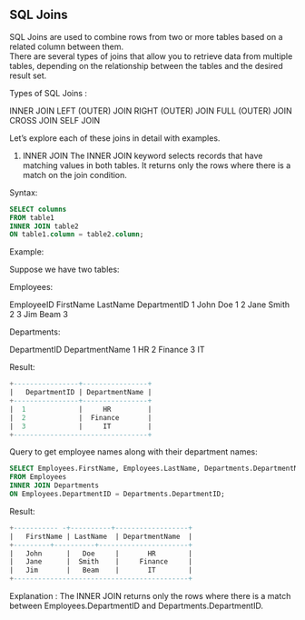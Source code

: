 ## SQL Joins
SQL Joins are used to combine rows from two or more tables based on a related column between them.<br> There are several types of joins that allow you to retrieve data from multiple tables, depending on the relationship between the tables and the desired result set.

Types of SQL Joins :

INNER JOIN
LEFT (OUTER) JOIN
RIGHT (OUTER) JOIN
FULL (OUTER) JOIN
CROSS JOIN
SELF JOIN


Let’s explore each of these joins in detail with examples.

1. INNER JOIN
The INNER JOIN keyword selects records that have matching values in both tables. It returns only the rows where there is a match on the join condition.

Syntax:
```sql
SELECT columns
FROM table1
INNER JOIN table2
ON table1.column = table2.column;
```

Example:

Suppose we have two tables:

Employees:

EmployeeID	FirstName	LastName	DepartmentID
1	           John       Doe	        1
2	           Jane	      Smith	        2
3	           Jim	      Beam	        3

Departments:

DepartmentID	DepartmentName
1	                 HR
2	               Finance
3	                 IT

Result:
```sql
+----------------+----------------+
|   DepartmentID | DepartmentName |
+----------------+----------------+
|  1	         |     HR	      |
|  2	         |  Finance       |
|  3             |     IT         |
+---------------------------------+
```

Query to get employee names along with their department names:

```sql
SELECT Employees.FirstName, Employees.LastName, Departments.DepartmentName
FROM Employees
INNER JOIN Departments
ON Employees.DepartmentID = Departments.DepartmentID;
```

Result:
```sql
+----------- -+----------+------------------+
|   FirstName | LastName  |	DepartmentName  |
+---------+----------+----------------------+
|   John	  |   Doe	  |       HR        |
|   Jane	  |  Smith	  |     Finance     |
|   Jim       |   Beam	  |       IT        |
+-------------------------------------------+
```

Explanation :
 The INNER JOIN returns only the rows where there is a match between Employees.DepartmentID and Departments.DepartmentID.